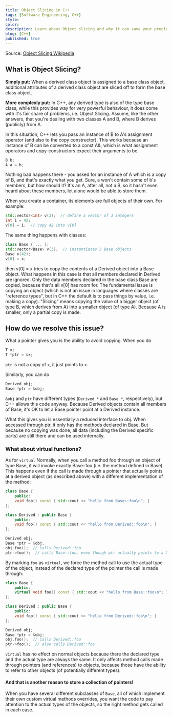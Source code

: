 ```yaml
---
title: Object Slicing in C++
tags: [Software Engineering, C++]
style:
color:
description: Learn about Object slicing and why it can save your precious data and help master polymorphism.
blog: [C++]
published: true
---
```


Source: [Object Slicing Wikipedia](https://en.wikipedia.org/wiki/Object_slicing)


## What is Object Slicing?

**Simply put:** When a derived class object is assigned to a base class object, additional attributes of a derived class object are sliced off to form the base class object.

**More complexly put:** In C++, any derived type is also of the type base class, while this provides way for very powerful behaviour, it does come with it's fair share of problems, i.e. Object Slicing. Assume, like the other answers, that you're dealing with two classes A and B, where B derives (publicly) from A.

In this situation, C++ lets you pass an instance of B to  A's assignment operator (and also to the copy constructor). This works because an instance of B can be converted to a const A&, which is what assignment operators and copy-constructors expect their arguments to be.

```C++
B b;
A a = b;
```

Nothing bad happens there - you asked for an instance of A which is a copy of B, and that's exactly what you get. Sure, a won't contain some of b's members, but how should it? It's an A, after all, not a B, so it hasn't even heard about these members, let alone would be able to store them.

When you create a container, its elements are full objects of their own. For example:

```C++
std::vector<int> v(3);  // define a vector of 3 integers
int i = 42;
v[0] = i;  // copy 42 into v[0]
```

The same thing happens with classes:

```C++
class Base { ... };
std::vector<Base> v(3);  // instantiates 3 Base objects
Base x(42);
v[0] = x;
```

then v[0] = x tries to copy the contents of a Derived object into a Base object. What happens in this case is that all members declared in Derived are ignored. Only the data members declared in the base class Base are copied, because that's all v[0] has room for. The fundamental issue is copying an object (which is not an issue in languages where classes are "reference types", but in C++ the default is to pass things by value, i.e. making a copy). "Slicing" means copying the value of a bigger object (of type B, which derives from A) into a smaller object (of type A). Because A is smaller, only a partial copy is made.


## How do we resolve this issue?

What a pointer gives you is the ability to avoid copying. When you do

```cpp
T x;
T *ptr = &x;
```
`ptr` is not a copy of `x`, it just points to `x`.

Similarly, you can do

```cpp
Derived obj;
Base *ptr = &obj;
```

`&obj` and `ptr` have different types (`Derived *` and `Base *`, respectively), but C++ allows this code anyway. Because Derived objects contain all members of Base, it's OK to let a Base pointer point at a Derived instance.

What this gives you is essentially a reduced interface to obj. When accessed through ptr, it only has the methods declared in Base. But because no copying was done, all data (including the Derived specific parts) are still there and can be used internally.

### What about virtual functions?

As for `virtual` Normally, when you call a method foo through an object of type Base, it will invoke exactly Base::foo (i.e. the method defined in Base). This happens even if the call is made through a pointer that actually points at a derived object (as described above) with a different implementation of the method:

```cpp
class Base {
    public:
    void foo() const { std::cout << "hello from Base::foo\n"; }
};

class Derived : public Base {
    public:
    void foo() const { std::cout << "hello from Derived::foo\n"; }
};

Derived obj;
Base *ptr = &obj;
obj.foo();  // calls Derived::foo
ptr->foo();  // calls Base::foo, even though ptr actually points to a Derived object
```

By marking `foo` as `virtual`, we force the method call to use the actual type of the object, instead of the declared type of the pointer the call is made through:

```cpp
class Base {
    public:
    virtual void foo() const { std::cout << "hello from Base::foo\n"; }
};

class Derived : public Base {
    public:
    void foo() const { std::cout << "hello from Derived::foo\n"; }
};

Derived obj;
Base *ptr = &obj;
obj.foo();  // calls Derived::foo
ptr->foo();  // also calls Derived::foo
```

`virtual` has no effect on normal objects because there the declared type and the actual type are always the same. It only affects method calls made through pointers (and references) to objects, because those have the ability to refer to other objects (of potentially different types).  


#### And that is another reason to store a collection of pointers!  


When you have several different subclasses of `Base`, all of which implement their own custom virtual methods overrides, you want the code to pay attention to the actual types of the objects, so the right method gets called in each case.  
